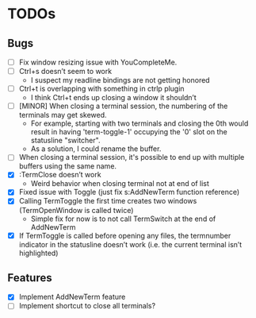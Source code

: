 # TODOs

## Bugs

- [ ] Fix window resizing issue with YouCompleteMe.
- [ ] Ctrl+s doesn’t seem to work
    - I suspect my readline bindings are not getting honored
- [ ] Ctrl+t is overlapping with something in ctrlp plugin
    - I think Ctrl+t ends up closing a window it shouldn’t
- [ ] [MINOR] When closing a terminal session, the numbering of the terminals may get skewed.
    - For example, starting with two terminals and closing the 0th would result in having 'term-toggle-1' occupying the '0' slot on the statusline "switcher".
    - As a solution, I could rename the buffer.
- [ ] When closing a terminal session, it's possible to end up with multiple buffers using the same name.
- [x] :TermClose doesn’t work
    - Weird behavior when closing terminal not at end of list
- [x] Fixed issue with Toggle (just fix s:AddNewTerm function reference)
- [x] Calling TermToggle the first time creates two windows (TermOpenWindow is called twice)
    - Simple fix for now is to not call TermSwitch at the end of AddNewTerm
- [x] If TermToggle is called before opening any files, the termnumber indicator in the statusline doesn’t work (i.e. the current terminal isn’t highlighted)

## Features

- [x] Implement AddNewTerm feature
- [ ] Implement shortcut to close all terminals?
